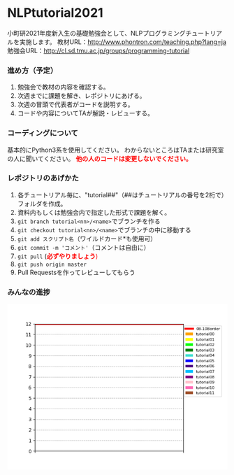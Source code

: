 # NLPtutorial2021
小町研2021年度新入生の基礎勉強会として、NLPプログラミングチュートリアルを実施します。
教材URL：http://www.phontron.com/teaching.php?lang=ja
勉強会URL：http://cl.sd.tmu.ac.jp/groups/programming-tutorial

### 進め方（予定）
1. 勉強会で教材の内容を確認する。
2. 次週までに課題を解き、レポジトリにあげる。
3. 次週の冒頭で代表者がコードを説明する。
4. コードや内容についてTAが解説・レビューする。

### コーディングについて
基本的にPython3系を使用してください。
わからないところはTAまたは研究室の人に聞いてください。
<span style="color:red;"><b>他の人のコードは変更しないでください。</b></font>

### レポジトリのあげかた
1. 各チュートリアル毎に、"tutorial##"（##はチュートリアルの番号を2桁で）フォルダを作成。
2. 資料内もしくは勉強会内で指定した形式で課題を解く。
3. `git branch tutorial<nn>/<name>`でブランチを作る
4. `git checkout tutorial<nn>/<name>`でブランチの中に移動する
5. `git add スクリプト名`（ワイルドカード*も使用可）
6. `git commit -m 'コメント'`（コメントは自由に）
7. `git pull` (<span style="color:red;"><b>必ずやりましょう</b></font>)
8. `git push origin master`
9. Pull Requestsを作ってレビューしてもらう

### みんなの進捗
![progress](progress.png)
